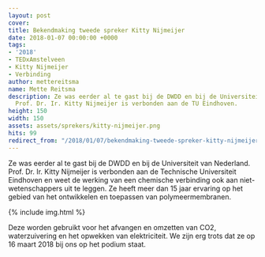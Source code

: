```yaml
---
layout: post
cover:
title: Bekendmaking tweede spreker Kitty Nijmeijer
date: 2018-01-07 00:00:00 +0000
tags:
- '2018'
- TEDxAmstelveen
- Kitty Nijmeijer
- Verbinding
author: mettereitsma
name: Mette Reitsma
description: Ze was eerder al te gast bij de DWDD en bij de Universiteit van Nederland.
  Prof. Dr. Ir. Kitty Nijmeijer is verbonden aan de TU Eindhoven.
height: 150
width: 150
assets: assets/sprekers/kitty-nijmeijer.png
hits: 99
redirect_from: "/2018/01/07/bekendmaking-tweede-spreker-kitty-nijmeijer/"
---
```


Ze was eerder al te gast bij de DWDD en bij de Universiteit van Nederland. Prof. Dr. Ir. Kitty Nijmeijer is verbonden aan de Technische Universiteit Eindhoven en weet de werking van een chemische verbinding ook aan niet-wetenschappers uit te leggen. Ze heeft meer dan 15 jaar ervaring op het gebied van het ontwikkelen en toepassen van polymeermembranen.

{% include img.html %}

Deze worden gebruikt voor het afvangen en omzetten van CO2, waterzuivering en het opwekken van elektriciteit. We zijn erg trots dat ze op 16 maart 2018 bij ons op het podium staat.
